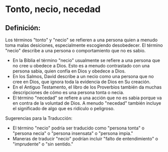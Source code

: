 # Tonto, necio, necedad

## Definición: 

Los términos "tonto" y "necio" se refieren a una persona quien a menudo toma malas desiciones, especialmente  escogiendo desobedecer. El término "necio" describe a una persona o comportamiento que no es sabio.

* En la Biblia el término "necio" usualmente se refiere a una persona que no cree u obedece a Dios. Esto es a menudo contrastado con una persona sabia, quien confía en Dios y obedece a Dios.
* En los Salmos, David describe a un necio como una persona que no cree en Dios, que ignora toda la evidencia de Dios en Su creación.
* En el Antiguo Testamento, el libro de los Proverbios también da muchas descripciones de cómo es una persona tonta o necia.
* El término "necedad" se refiere a una acción que no es sabia porque va en contra de la voluntad de Dios. A menudo "necedad" también incluye el significado de algo que es ridículo o peligroso.

Sugerencias para la Traducción:

* El término "necio" podría ser traducido como "persona tonta" o "persona necia" o "persona insensata" o "persona impia."
* Maneras de traducir "necio" podrían incluir "falto de entendimiento" o "imprudente" o "sin sentido."

